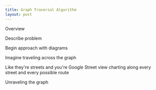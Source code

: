 ```yaml
---
title: Graph Traversal Algorithm
layout: post
---
```


Overview

Describe problem

Begin approach with diagrams

Imagine traveling across the graph

Like they're streets and you're Google Street view charting along every street and every possible route

Unraveling the graph